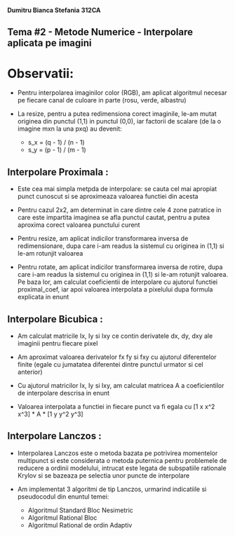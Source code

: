 **Dumitru Bianca Stefania**
**312CA**

## Tema #2 - Metode Numerice - Interpolare aplicata pe imagini

# Observatii:

- Pentru interpolarea imaginilor color (RGB), am aplicat algoritmul necesar pe fiecare canal de culoare in parte (rosu, verde, albastru)

- La resize, pentru a putea redimensiona corect imaginile, le-am mutat originea din punctul (1,1) in punctul (0,0), iar factorii de scalare (de la o imagine mxn la una pxq) au devenit:
    - s_x = (q - 1) / (n - 1)
   	- s_y = (p - 1) / (m - 1)

## Interpolare Proximala :

- Este cea mai simpla metpda de interpolare: se cauta cel mai apropiat punct cunoscut si se aproximeaza valoarea functiei din acesta

- Pentru cazul 2x2, am determinat in care dintre cele 4 zone patratice in care este impartita imaginea se afla punctul cautat, pentru a putea aproxima corect valoarea punctului curent

- Pentru resize, am aplicat indicilor transformarea inversa de redimensionare, dupa care i-am readus la sistemul cu originea in (1,1) si le-am rotunjit valoarea

- Pentru rotate, am aplicat indicilor transformarea inversa de rotire, dupa care i-am readus la sistemul cu originea in (1,1) si le-am rotunjit valoarea. Pe baza lor, am calculat coeficientii de interpolare cu ajutorul functiei proximal_coef, iar apoi valoarea interpolata a pixelului dupa formula explicata in enunt

## Interpolare Bicubica :

- Am calculat matricile Ix, Iy si Ixy ce contin derivatele dx, dy, dxy ale imaginii pentru fiecare pixel

- Am aproximat valoarea derivatelor fx fy si fxy cu ajutorul diferentelor finite (egale cu jumatatea diferentei dintre punctul urmator si cel anterior)

- Cu ajutorul matricilor Ix, Iy si Ixy, am calculat matricea A a coeficientilor de interpolare descrisa in enunt

- Valoarea interpolata a functiei in fiecare punct va fi egala cu [1 x x^2 x^3] * A * [1 y y^2 y^3]

## Interpolare Lanczos :

- Interpolarea Lanczos este o metoda bazata pe potrivirea momentelor multipunct si este considerata o metoda puternica pentru problemele de reducere a ordinii modelului, intrucat este legata de subspatiile rationale Krylov si se bazeaza pe selectia unor puncte de interpolare

- Am implementat 3 algoritmi de tip Lanczos, urmarind indicatiile si pseudocodul din enuntul temei:
    - Algoritmul Standard Bloc Nesimetric
    - Algoritmul Rational Bloc
    - Algoritmul Rational de ordin Adaptiv
